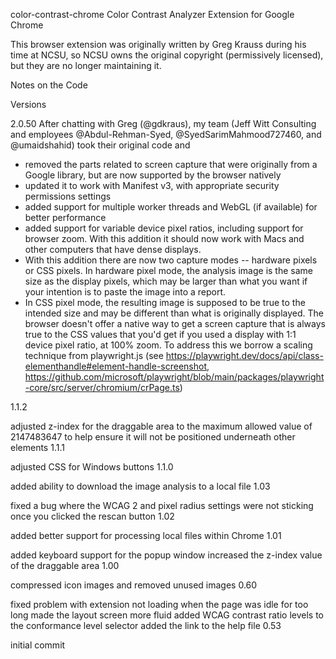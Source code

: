 color-contrast-chrome
Color Contrast Analyzer Extension for Google Chrome

This browser extension was originally written by Greg Krauss during his time at NCSU, so NCSU owns the original copyright (permissively licensed), but they are no longer maintaining it.

Notes on the Code

Versions

2.0.50
After chatting with Greg (@gdkraus), my team (Jeff Witt Consulting and employees @Abdul-Rehman-Syed, @SyedSarimMahmood727460, and @umaidshahid) took their original code and
- removed the parts related to screen capture that were originally from a Google library, but are now supported by the browser natively
- updated it to work with Manifest v3, with appropriate security permissions settings
- added support for multiple worker threads and WebGL (if available) for better performance
- added support for variable device pixel ratios, including support for browser zoom.  With this addition it should now work with Macs and other computers that have dense displays.
- With this addition there are now two capture modes -- hardware pixels or CSS pixels. In hardware pixel mode, the analysis image is the same size as the display pixels, which may be larger than what you want if your intention is to paste the image into a report.
- In CSS pixel mode, the resulting image is supposed to be true to the intended size and may be different than what is originally displayed.
  The browser doesn't offer a native way to get a screen capture that is always true to the CSS values that you'd get if you used a display with 1:1 device pixel ratio, at 100% zoom.
  To address this we borrow a scaling technique from playwright.js (see https://playwright.dev/docs/api/class-elementhandle#element-handle-screenshot, https://github.com/microsoft/playwright/blob/main/packages/playwright-core/src/server/chromium/crPage.ts)

1.1.2

adjusted z-index for the draggable area to the maximum allowed value of 2147483647 to help ensure it will not be positioned underneath other elements
1.1.1

adjusted CSS for Windows buttons
1.1.0

added ability to download the image analysis to a local file
1.03

fixed a bug where the WCAG 2 and pixel radius settings were not sticking once you clicked the rescan button
1.02

added better support for processing local files within Chrome
1.01

added keyboard support for the popup window
increased the z-index value of the draggable area
1.00

compressed icon images and removed unused images
0.60

fixed problem with extension not loading when the page was idle for too long
made the layout screen more fluid
added WCAG contrast ratio levels to the conformance level selector
added the link to the help file
0.53

initial commit
